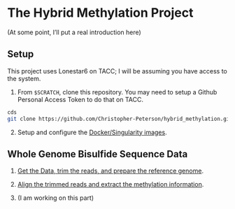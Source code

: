 
<!-- README.md is generated from README.Rmd. Please edit that file -->

# The Hybrid Methylation Project

(At some point, I’ll put a real introduction here)

## Setup

This project uses Lonestar6 on TACC; I will be assuming you have access
to the system.

1.  From `$SCRATCH`, clone this repository. You may need to setup a
    Github Personal Access Token to do that on TACC.

``` bash
cds
git clone https://github.com/Christopher-Peterson/hybrid_methylation.git
```

2.  Setup and configure the [Docker/Singularity images](docker/).

## Whole Genome Bisulfide Sequence Data

1.  [Get the Data, trim the reads, and prepare the reference
    genome](wgbs_setup/).

2.  [Align the trimmed reads and extract the methylation
    information](alignment_experiments/).

3.  (I am working on this part)
